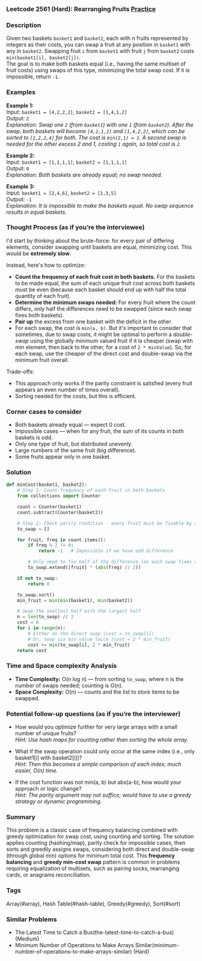 ### Leetcode 2561 (Hard): Rearranging Fruits [Practice](https://leetcode.com/problems/rearranging-fruits)

### Description  
Given two baskets `basket1` and `basket2`, each with *n* fruits represented by integers as their costs, you can swap a fruit at any position in `basket1` with any in `basket2`. Swapping fruit `i` from `basket1` with fruit `j` from `basket2` costs `min(basket1[i], basket2[j])`.  
The goal is to make both baskets equal (i.e., having the same multiset of fruit costs) using swaps of this type, minimizing the total swap cost. If it is impossible, return `-1`.

### Examples  

**Example 1:**  
Input: `basket1 = [4,2,2,2]`, `basket2 = [1,4,1,2]`  
Output: `2`  
*Explanation: Swap one `2` (from `basket1`) with one `1` (from `basket2`). After the swap, both baskets will become `[4,2,1,2]` and `[1,4,2,2]`, which can be sorted to `[1,2,2,4]` for both. The cost is `min(2,1) = 1`. A second swap is needed for the other excess 2 and 1, costing `1` again, so total cost is `2`.*

**Example 2:**  
Input: `basket1 = [1,1,1,1]`, `basket2 = [1,1,1,1]`  
Output: `0`  
*Explanation: Both baskets are already equal; no swap needed.*

**Example 3:**  
Input: `basket1 = [2,4,6]`, `basket2 = [1,3,5]`  
Output: `-1`  
*Explanation: It is impossible to make the baskets equal. No swap sequence results in equal baskets.*

### Thought Process (as if you’re the interviewee)  

I'd start by thinking about the brute-force: for every pair of differing elements, consider swapping until baskets are equal, minimizing cost. This would be **extremely slow**.

Instead, here's how to optimize:
- **Count the frequency of each fruit cost in both baskets.** For the baskets to be made equal, the sum of each unique fruit cost across both baskets must be even (because each basket should end up with half the total quantity of each fruit).
- **Determine the minimum swaps needed:** For every fruit where the count differs, only half the differences need to be swapped (since each swap fixes both baskets).
- **Pair up** the excess from one basket with the deficit in the other.
- For each swap, the cost is `min(a, b)`. But it's important to consider that sometimes, due to swap costs, it might be optimal to perform a *double-swap* using the globally minimum valued fruit if it is cheaper (swap with min element, then back to the other, for a cost of `2 * minValue`). So, for each swap, use the cheaper of the direct cost and double-swap via the minimum fruit overall.

Trade-offs:  
- This approach only works if the parity constraint is satisfied (every fruit appears an even number of times overall).
- Sorting needed for the costs, but this is efficient.

### Corner cases to consider  
- Both baskets already equal — expect 0 cost.
- Impossible cases — when for any fruit, the sum of its counts in both baskets is odd.
- Only one type of fruit, but distributed unevenly.
- Large numbers of the same fruit (big difference).
- Some fruits appear only in one basket.

### Solution

```python
def minCost(basket1, basket2):
    # Step 1: Count frequency of each fruit in both baskets
    from collections import Counter

    count = Counter(basket1)
    count.subtract(Counter(basket2))

    # Step 2: Check parity condition - every fruit must be fixable by swapping
    to_swap = []

    for fruit, freq in count.items():
        if freq % 2 != 0:
            return -1   # Impossible if we have odd difference

        # Only need to fix half of the difference (as each swap fixes 2)
        to_swap.extend([fruit] * (abs(freq) // 2))

    if not to_swap:
        return 0

    to_swap.sort()
    min_fruit = min(min(basket1), min(basket2))

    # Swap the smallest half with the largest half
    n = len(to_swap) // 2
    cost = 0
    for i in range(n):
        # Either do the direct swap (cost = to_swap[i])
        # Or, swap via min value twice (cost = 2 * min_fruit)
        cost += min(to_swap[i], 2 * min_fruit)
    return cost
```

### Time and Space complexity Analysis  

- **Time Complexity:** O(n log n) — from sorting `to_swap`, where n is the number of swaps needed; counting is O(n).
- **Space Complexity:** O(n) — counts and the list to store items to be swapped.

### Potential follow-up questions (as if you’re the interviewer)  

- How would you optimize further for very large arrays with a small number of unique fruits?  
  *Hint: Use hash maps for counting rather than sorting the whole array.*

- What if the swap operation could only occur at the same index (i.e., only basket1[i] with basket2[i])?  
  *Hint: Then this becomes a simple comparison of each index; much easier, O(n) time.*

- If the cost function was not min(a, b) but abs(a-b), how would your approach or logic change?  
  *Hint: The parity argument may not suffice; would have to use a greedy strategy or dynamic programming.*

### Summary
This problem is a classic case of frequency balancing combined with greedy optimization for swap cost, using counting and sorting. The solution applies counting (hashing/map), parity check for impossible cases, then sorts and greedily assigns swaps, considering both direct and double-swap (through global min) options for minimum total cost. This **frequency balancing** and **greedy min-cost swap** pattern is common in problems requiring equalization of multisets, such as pairing socks, rearranging cards, or anagrams reconciliation.

### Tags
Array(#array), Hash Table(#hash-table), Greedy(#greedy), Sort(#sort)

### Similar Problems
- The Latest Time to Catch a Bus(the-latest-time-to-catch-a-bus) (Medium)
- Minimum Number of Operations to Make Arrays Similar(minimum-number-of-operations-to-make-arrays-similar) (Hard)